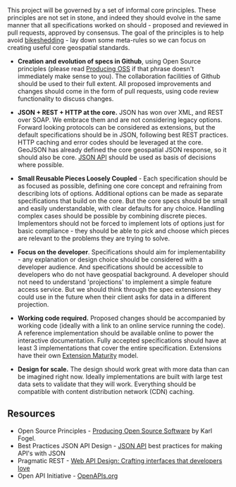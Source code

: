 This project will be governed by a set of informal core principles. These principles are not set in stone,
and indeed they should evolve in the same manner that all specifications worked on should - proposed and
reviewed in pull requests, approved by consensus. The goal of the principles is to help avoid
[bikeshedding](http://bikeshed.org/) - lay down some meta-rules so we can focus on creating useful
core geospatial standards.

- **Creation and evolution of specs in Github**, using Open Source principles
  (please read [Producing OSS](http://producingoss.com/) if that phrase doesn't immediately make sense to you).
  The collaboration facilities of Github should be used to their full extent. All proposed improvements and
  changes should come in the form of pull requests, using code review functionality to discuss changes.

- **JSON + REST + HTTP at the core.** JSON has won over XML, and REST over SOAP. We embrace them and
  are not considering legacy options. Forward looking protocols can be considered as extensions,
  but the default specifications should be in JSON, following best REST practices. HTTP caching and
  error codes should be leveraged at the core. GeoJSON has already defined the core geospatial JSON response,
  so it should also be core. [JSON API](http://jsonapi.org/) should be used as basis of decisions where possible.

- **Small Reusable Pieces Loosely Coupled** - Each specification should be as focused as possible,
  defining one core concept and refraining from describing lots of options. Additional options can be made
  as separate specifications that build on the core. But the core specs should be small and easily understandable,
  with clear defaults for any choice. Handling complex cases should be possible by combining discrete pieces.
  Implementors should not be forced to implement lots of options just for basic compliance - they should be
  able to pick and choose which pieces are relevant to the problems they are trying to solve.

- **Focus on the developer**. Specifications should aim for implementability - any explanation or design choice
  should be considered with a developer audience. And specifications should be accessible to developers who do not
  have geospatial background. A developer should not need to understand 'projections' to implement a simple feature
  access service. But we should think through the spec extensions they could use in the future when their client asks
  for data in a different projection.

- **Working code required.** Proposed changes should be accompanied by working code
  (ideally with a link to an online service running the code). A reference implementation should be available
  online to power the interactive documentation. Fully accepted specifications should have at least 3 implementations
  that cover the entire specification. Extensions have their own [Extension Maturity](./extensions/README.md#extension-maturity) model.

- **Design for scale.** The design should work great with more data than can be imagined right now.
  Ideally implementations are built with large test data sets to validate that they will work.
  Everything should be compatible with content distribution network (CDN) caching.

## Resources

- Open Source Principles - [Producing Open Source Software](http://producingoss.org) by Karl Fogel.
- Best Practices JSON API Design - [JSON API](http://jsonapi.org/) best practices for making API's with JSON
- Pragmatic REST - [Web API Design: Crafting interfaces that developers love](https://pages.apigee.com/rs/apigee/images/api-design-ebook-2012-03.pdf)
- Open API Initiative - [OpenAPIs.org](https://openapis.org/)
